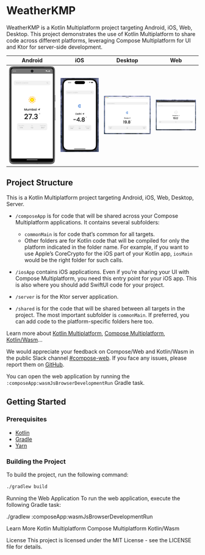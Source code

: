# WeatherKMP

WeatherKMP is a Kotlin Multiplatform project targeting Android, iOS, Web, Desktop. This project demonstrates the use of Kotlin Multiplatform to share code across different platforms, leveraging Compose Multiplatform for UI and Ktor for server-side development.



| Android       | iOS | Desktop | Web |
|---------------|-----|---------|-----|
| <img src="screenshots/android.png" alt="Splash Screen" width="280"/> | <img src="screenshots/iOS.png" alt="Splash Screen" width="280"/> | <img src="screenshots/desktop.png" alt="Splash Screen" width="280"/> | <img src="screenshots/web.png" alt="Splash Screen" width="280"/> |

## Project Structure
This is a Kotlin Multiplatform project targeting Android, iOS, Web, Desktop, Server.

* `/composeApp` is for code that will be shared across your Compose Multiplatform applications.
  It contains several subfolders:
  - `commonMain` is for code that’s common for all targets.
  - Other folders are for Kotlin code that will be compiled for only the platform indicated in the folder name.
    For example, if you want to use Apple’s CoreCrypto for the iOS part of your Kotlin app,
    `iosMain` would be the right folder for such calls.

* `/iosApp` contains iOS applications. Even if you’re sharing your UI with Compose Multiplatform, 
  you need this entry point for your iOS app. This is also where you should add SwiftUI code for your project.

* `/server` is for the Ktor server application.

* `/shared` is for the code that will be shared between all targets in the project.
  The most important subfolder is `commonMain`. If preferred, you can add code to the platform-specific folders here too.


Learn more about [Kotlin Multiplatform](https://www.jetbrains.com/help/kotlin-multiplatform-dev/get-started.html),
[Compose Multiplatform](https://github.com/JetBrains/compose-multiplatform/#compose-multiplatform),
[Kotlin/Wasm](https://kotl.in/wasm/)…

We would appreciate your feedback on Compose/Web and Kotlin/Wasm in the public Slack channel [#compose-web](https://slack-chats.kotlinlang.org/c/compose-web).
If you face any issues, please report them on [GitHub](https://github.com/JetBrains/compose-multiplatform/issues).

You can open the web application by running the `:composeApp:wasmJsBrowserDevelopmentRun` Gradle task.

## Getting Started

### Prerequisites

- [Kotlin](https://kotlinlang.org/)
- [Gradle](https://gradle.org/)
- [Yarn](https://yarnpkg.com/)

### Building the Project

To build the project, run the following command:

```sh
./gradlew build
```

Running the Web Application
To run the web application, execute the following Gradle task:

./gradlew :composeApp:wasmJsBrowserDevelopmentRun

Learn More
Kotlin Multiplatform
Compose Multiplatform
Kotlin/Wasm

License
This project is licensed under the MIT License - see the LICENSE file for details.
